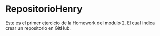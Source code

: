 # RepositorioHenry
Este es el primer ejercicio de la Homework del modulo 2.  El cual indica crear un repositorio en GitHub.
